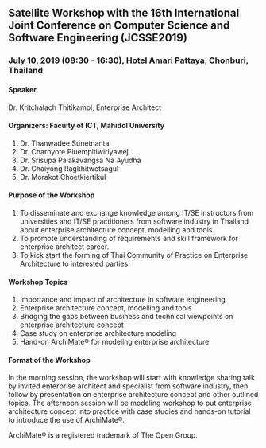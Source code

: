 ## Satellite Workshop with the 16th International Joint Conference on Computer Science and Software Engineering (JCSSE2019)
### July 10, 2019 (08:30 - 16:30), Hotel Amari Pattaya, Chonburi, Thailand

#### Speaker			
Dr. Kritchalach Thitikamol, Enterprise Architect

#### Organizers: Faculty of ICT, Mahidol University
1.	Dr. Thanwadee Sunetnanta	
2.	Dr. Charnyote Pluempitiwiriyawej	
3.	Dr. Srisupa Palakavangsa Na Ayudha
4.	Dr. Chaiyong Ragkhitwetsagul	
5.	Dr. Morakot Choetkiertikul		

#### Purpose of the Workshop
1.	To disseminate and exchange knowledge among IT/SE instructors from universities and IT/SE practitioners from software industry in Thailand about enterprise architecture concept, modelling and tools.
2.	To promote understanding of requirements and skill framework for enterprise architect career.
3.	To kick start the forming of Thai Community of Practice on Enterprise Architecture to interested parties.

#### Workshop Topics
1.	Importance and impact of architecture in software engineering
2.	Enterprise architecture concept, modelling and tools 
3.	Bridging the gaps between business and technical viewpoints on enterprise architecture concept
4.	Case study on enterprise architecture modeling
5.	Hand-on ArchiMate® for modeling enterprise architecture

#### Format of the Workshop
In the morning session, the workshop will start with knowledge sharing talk by invited enterprise architect and specialist from software industry, then follow by presentation on enterprise architecture concept and other outlined topics. The afternoon session will be modeling workshop to put enterprise architecture concept into practice with case studies and hands-on tutorial to introduce the use of ArchiMate®.


ArchiMate® is a registered trademark of The Open Group.
